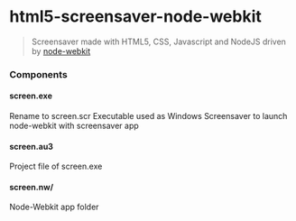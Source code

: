 # html5-screensaver-node-webkit

> Screensaver made with HTML5, CSS, Javascript and NodeJS driven by [node-webkit](https://github.com/rogerwang/node-webkit)

### Components

#### screen.exe
Rename to screen.scr
Executable used as Windows Screensaver to launch node-webkit with screensaver app

#### screen.au3
Project file of screen.exe

#### screen.nw/
Node-Webkit app folder
